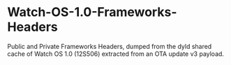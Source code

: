 # Watch-OS-1.0-Frameworks-Headers
Public and Private Frameworks Headers, dumped from the dyld shared cache of Watch OS 1.0 (12S506) extracted from an OTA update v3 payload.
